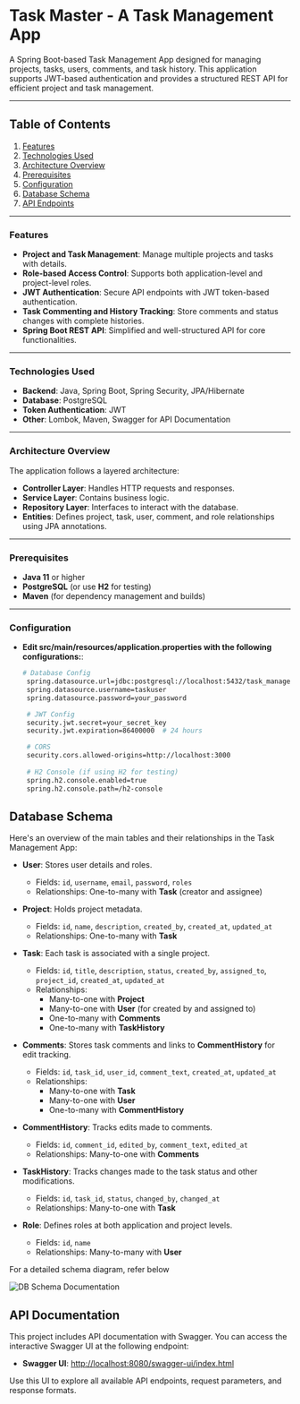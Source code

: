 # Task Master - A Task Management App

A Spring Boot-based Task Management App designed for managing projects, tasks, users, comments, and task history. This application supports JWT-based authentication and provides a structured REST API for efficient project and task management.

---

## Table of Contents
1. [Features](#features)
2. [Technologies Used](#technologies-used)
3. [Architecture Overview](#architecture-overview)
4. [Prerequisites](#prerequisites)
5. [Configuration](#configuration)
6. [Database Schema](#database-schema)
7. [API Endpoints](#api-documentation)

---

### Features
- **Project and Task Management**: Manage multiple projects and tasks with details.
- **Role-based Access Control**: Supports both application-level and project-level roles.
- **JWT Authentication**: Secure API endpoints with JWT token-based authentication.
- **Task Commenting and History Tracking**: Store comments and status changes with complete histories.
- **Spring Boot REST API**: Simplified and well-structured API for core functionalities.

---

### Technologies Used
- **Backend**: Java, Spring Boot, Spring Security, JPA/Hibernate
- **Database**: PostgreSQL
- **Token Authentication**: JWT
- **Other**: Lombok, Maven, Swagger for API Documentation

---

### Architecture Overview
The application follows a layered architecture:
- **Controller Layer**: Handles HTTP requests and responses.
- **Service Layer**: Contains business logic.
- **Repository Layer**: Interfaces to interact with the database.
- **Entities**: Defines project, task, user, comment, and role relationships using JPA annotations.

---

### Prerequisites
- **Java 11** or higher
- **PostgreSQL** (or use **H2** for testing)
- **Maven** (for dependency management and builds)

---

### Configuration
- **Edit src/main/resources/application.properties with the following configurations:**:
   ```bash
   # Database Config
    spring.datasource.url=jdbc:postgresql://localhost:5432/task_management_db
    spring.datasource.username=taskuser
    spring.datasource.password=your_password

    # JWT Config
    security.jwt.secret=your_secret_key
    security.jwt.expiration=86400000  # 24 hours

    # CORS
    security.cors.allowed-origins=http://localhost:3000
    
    # H2 Console (if using H2 for testing)
    spring.h2.console.enabled=true
    spring.h2.console.path=/h2-console
    ```
## Database Schema

Here's an overview of the main tables and their relationships in the Task Management App:

- **User**: Stores user details and roles.
    - Fields: `id`, `username`, `email`, `password`, `roles`
    - Relationships: One-to-many with **Task** (creator and assignee)

- **Project**: Holds project metadata.
    - Fields: `id`, `name`, `description`, `created_by`, `created_at`, `updated_at`
    - Relationships: One-to-many with **Task**

- **Task**: Each task is associated with a single project.
    - Fields: `id`, `title`, `description`, `status`, `created_by`, `assigned_to`, `project_id`, `created_at`, `updated_at`
    - Relationships:
        - Many-to-one with **Project**
        - Many-to-one with **User** (for created by and assigned to)
        - One-to-many with **Comments**
        - One-to-many with **TaskHistory**

- **Comments**: Stores task comments and links to **CommentHistory** for edit tracking.
    - Fields: `id`, `task_id`, `user_id`, `comment_text`, `created_at`, `updated_at`
    - Relationships:
        - Many-to-one with **Task**
        - Many-to-one with **User**
        - One-to-many with **CommentHistory**

- **CommentHistory**: Tracks edits made to comments.
    - Fields: `id`, `comment_id`, `edited_by`, `comment_text`, `edited_at`
    - Relationships: Many-to-one with **Comments**

- **TaskHistory**: Tracks changes made to the task status and other modifications.
    - Fields: `id`, `task_id`, `status`, `changed_by`, `changed_at`
    - Relationships: Many-to-one with **Task**

- **Role**: Defines roles at both application and project levels.
    - Fields: `id`, `name`
    - Relationships: Many-to-many with **User**

For a detailed schema diagram, refer below

![DB Schema Documentation](resources/dbSchema.png)

## API Documentation

This project includes API documentation with Swagger. You can access the interactive Swagger UI at the following endpoint:

- **Swagger UI**: [http://localhost:8080/swagger-ui/index.html](http://localhost:8080/swagger-ui/index.html)

Use this UI to explore all available API endpoints, request parameters, and response formats.

